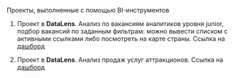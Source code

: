Проекты, выполненные с помощью BI-инструментов
1. Проект в **DataLens**. Анализ по вакансиям аналитиков уровня junior, подбор вакансий по заданным фильтрам: можно вывести списком с активными ссылками либо посмотреть на карте страны. 
Ссылка на [дашборд](https://datalens.yandex/kf4a315d59b29) 

2. Проект в **DataLens**. Анализ продаж услуг аттракционов.
Ссылка на [дашборд](https://datalens.yandex/orcw5d3oh89md)
